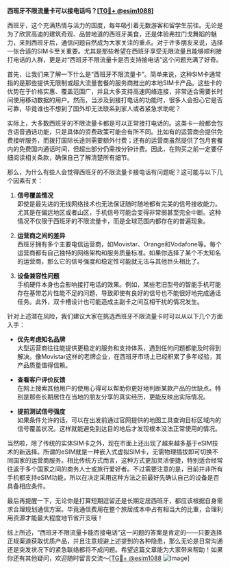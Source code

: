 **西班牙不限流量卡可以接电话吗？[[TG💪+ @esim1088](https://t.me/s/esim1088)]**

西班牙，这个充满热情与活力的国度，每年吸引着无数游客和留学生前往。无论是为了欣赏高迪的建筑奇观、品尝地道的西班牙美食，还是体验弗拉门戈舞蹈的魅力，来到西班牙后，通信问题自然成为大家关注的重点。对于许多朋友来说，选择一张合适的SIM卡至关重要。尤其是那些希望在西班牙享受无限流量且能够顺利接打电话的人群，更是对“西班牙不限流量卡是否支持接电话”这个问题充满了好奇。

首先，让我们来了解一下什么是“西班牙不限流量卡”。简单来说，这种SIM卡通常指的是那些提供无限制或超大流量套餐的服务商推出的本地SIM卡产品。这些卡的优势在于价格实惠、覆盖范围广，并且大多支持高速网络连接，非常适合需要长时间使用移动数据的用户。然而，当涉及到接打电话的功能时，很多人会担心它是否可靠，毕竟谁也不想到了国外却无法联系到家人或者紧急求助呢？

实际上，大多数西班牙的不限流量卡都是可以正常接打电话的。这类卡一般都会包含语音通话功能，只是具体的资费政策可能会有所不同。比如有的运营商会提供免费接听服务，而拨打国际长途则需要额外付费；还有的运营商虽然提供了包月套餐内的免费国内通话时间，但超出部分仍需按分钟计费。因此，在购买之前一定要仔细阅读相关条款，确保自己了解清楚所有细节。

那么，为什么有些人会觉得西班牙的不限流量卡接电话有问题呢？这可能与以下几个因素有关：

1. **信号覆盖情况**  
   即使是最先进的无线网络技术也无法保证随时随地都有完美的信号接收能力。尤其是在偏远地区或者山区，手机信号可能会变得非常弱甚至完全中断。这种情况不仅限于西班牙的不限流量卡，而是全球范围内都存在的普遍现象。

2. **运营商之间的差异**  
   西班牙拥有多个主要电信运营商，如Movistar、Orange和Vodafone等。每个运营商都有自己独特的网络架构和服务质量标准。如果你选择了某个不太知名的运营商，那么它的信号强度和稳定性可能就无法与其他巨头相比了。

3. **设备兼容性问题**  
   手机硬件本身也会影响接打电话的效果。例如，某些老旧型号的智能手机可能存在基带芯片性能不足的问题，导致即使有良好的信号也不能很好地完成通话任务。此外，双卡槽设计也可能造成主副卡之间互相干扰的情况发生。

针对上述潜在风险，我们建议大家在挑选西班牙不限流量卡时可以从以下几个方面入手：

- **优先考虑知名品牌**  
  大型运营商往往能提供更稳定的服务和支持体系，遇到任何问题都能及时得到解决。像Movistar这样的老牌企业，在西班牙市场上已经积累了多年经验，其产品质量值得信赖。

- **查看客户评价反馈**  
  在网上搜索其他用户的使用心得可以帮助你更好地判断某款产品的优缺点。特别是那些长期居住在当地的朋友分享的真实经历，更能反映出实际情况。

- **提前测试信号强度**  
  如果条件允许的话，可以在出发前通过官网提供的地图工具查询目标区域内的信号覆盖状况。这样就能避免到达目的地后才发现根本没法正常使用的情况。

当然啦，除了传统的实体SIM卡之外，现在市面上还出现了越来越多基于eSIM技术的新选择。所谓的eSIM就是一种嵌入式虚拟SIM卡，无需物理插拔即可切换不同国家的运营商服务。相比传统方式而言，这种方式更加灵活便捷，特别适合经常往返于多个国家之间的商务人士或旅行爱好者。不过需要注意的是，目前并非所有手机都支持eSIM功能，所以在决定采用这种方法之前最好先确认自己的设备是否具备相应条件。

最后再提醒一下，无论你是打算短期逗留还是长期定居西班牙，都应该根据自身需求合理规划通信方案。毕竟通信费用在整个旅居成本中占有相当大的比重，合理利用资源才能最大程度地节省开支哦！

综上所述，“西班牙不限流量卡能否接电话”这一问题的答案是肯定的——只要选择正规渠道获取优质产品，并且注意规避上述提到的各种隐患，那么无论是日常沟通还是突发状况下的紧急联络都将不成问题。希望这篇文章能为大家带来帮助！如果你还有其他疑问，欢迎随时留言交流～[[TG💪+ @esim1088](https://t.me/s/esim1088) ![Image](https://i.postimg.cc/4NQfJmqS/Snipaste-2025-05-13-00-14-12.png)]